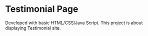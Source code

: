 # Testimonial Page
 Developed with basic HTML/CSS/Java Script.
 This project is about displaying Testimonial site. 

